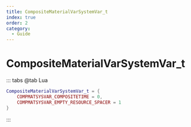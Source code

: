 ```yaml
---
title: CompositeMaterialVarSystemVar_t
index: true
order: 2
category:
  - Guide
---
```


# CompositeMaterialVarSystemVar_t
::: tabs
@tab Lua
```lua
CompositeMaterialVarSystemVar_t = {
    COMPMATSYSVAR_COMPOSITETIME = 0,
    COMPMATSYSVAR_EMPTY_RESOURCE_SPACER = 1
}
```
:::